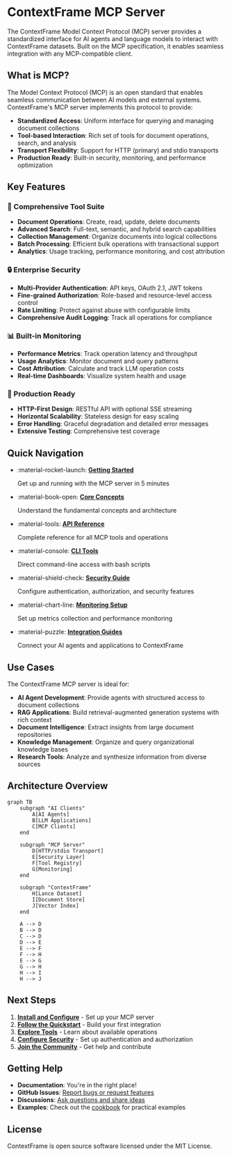 # ContextFrame MCP Server

The ContextFrame Model Context Protocol (MCP) server provides a standardized interface for AI agents and language models to interact with ContextFrame datasets. Built on the MCP specification, it enables seamless integration with any MCP-compatible client.

## What is MCP?

The Model Context Protocol (MCP) is an open standard that enables seamless communication between AI models and external systems. ContextFrame's MCP server implements this protocol to provide:

- **Standardized Access**: Uniform interface for querying and managing document collections
- **Tool-based Interaction**: Rich set of tools for document operations, search, and analysis
- **Transport Flexibility**: Support for HTTP (primary) and stdio transports
- **Production Ready**: Built-in security, monitoring, and performance optimization

## Key Features

### 🔧 Comprehensive Tool Suite

- **Document Operations**: Create, read, update, delete documents
- **Advanced Search**: Full-text, semantic, and hybrid search capabilities
- **Collection Management**: Organize documents into logical collections
- **Batch Processing**: Efficient bulk operations with transactional support
- **Analytics**: Usage tracking, performance monitoring, and cost attribution

### 🔒 Enterprise Security

- **Multi-Provider Authentication**: API keys, OAuth 2.1, JWT tokens
- **Fine-grained Authorization**: Role-based and resource-level access control
- **Rate Limiting**: Protect against abuse with configurable limits
- **Comprehensive Audit Logging**: Track all operations for compliance

### 📊 Built-in Monitoring

- **Performance Metrics**: Track operation latency and throughput
- **Usage Analytics**: Monitor document and query patterns
- **Cost Attribution**: Calculate and track LLM operation costs
- **Real-time Dashboards**: Visualize system health and usage

### 🚀 Production Ready

- **HTTP-First Design**: RESTful API with optional SSE streaming
- **Horizontal Scalability**: Stateless design for easy scaling
- **Error Handling**: Graceful degradation and detailed error messages
- **Extensive Testing**: Comprehensive test coverage

## Quick Navigation

<div class="grid cards" markdown>

-   :material-rocket-launch: **[Getting Started](getting-started/quickstart.md)**
    
    Get up and running with the MCP server in 5 minutes

-   :material-book-open: **[Core Concepts](concepts/overview.md)**
    
    Understand the fundamental concepts and architecture

-   :material-tools: **[API Reference](api/tools.md)**
    
    Complete reference for all MCP tools and operations

-   :material-console: **[CLI Tools](guides/cli-tools.md)**
    
    Direct command-line access with bash scripts

-   :material-shield-check: **[Security Guide](configuration/security.md)**
    
    Configure authentication, authorization, and security features

-   :material-chart-line: **[Monitoring Setup](configuration/monitoring.md)**
    
    Set up metrics collection and performance monitoring

-   :material-puzzle: **[Integration Guides](guides/agent-integration.md)**
    
    Connect your AI agents and applications to ContextFrame

</div>

## Use Cases

The ContextFrame MCP server is ideal for:

- **AI Agent Development**: Provide agents with structured access to document collections
- **RAG Applications**: Build retrieval-augmented generation systems with rich context
- **Document Intelligence**: Extract insights from large document repositories
- **Knowledge Management**: Organize and query organizational knowledge bases
- **Research Tools**: Analyze and synthesize information from diverse sources

## Architecture Overview

```mermaid
graph TB
    subgraph "AI Clients"
        A[AI Agents]
        B[LLM Applications]
        C[MCP Clients]
    end
    
    subgraph "MCP Server"
        D[HTTP/stdio Transport]
        E[Security Layer]
        F[Tool Registry]
        G[Monitoring]
    end
    
    subgraph "ContextFrame"
        H[Lance Dataset]
        I[Document Store]
        J[Vector Index]
    end
    
    A --> D
    B --> D
    C --> D
    D --> E
    E --> F
    F --> H
    E --> G
    G --> H
    H --> I
    H --> J
```

## Next Steps

1. **[Install and Configure](getting-started/installation.md)** - Set up your MCP server
2. **[Follow the Quickstart](getting-started/quickstart.md)** - Build your first integration
3. **[Explore Tools](api/tools.md)** - Learn about available operations
4. **[Configure Security](configuration/security.md)** - Set up authentication and authorization
5. **[Join the Community](https://github.com/greyhaven-ai/contextframe)** - Get help and contribute

## Getting Help

- **Documentation**: You're in the right place!
- **GitHub Issues**: [Report bugs or request features](https://github.com/greyhaven-ai/contextframe/issues)
- **Discussions**: [Ask questions and share ideas](https://github.com/greyhaven-ai/contextframe/discussions)
- **Examples**: Check out the [cookbook](cookbook/index.md) for practical examples

## License

ContextFrame is open source software licensed under the MIT License.